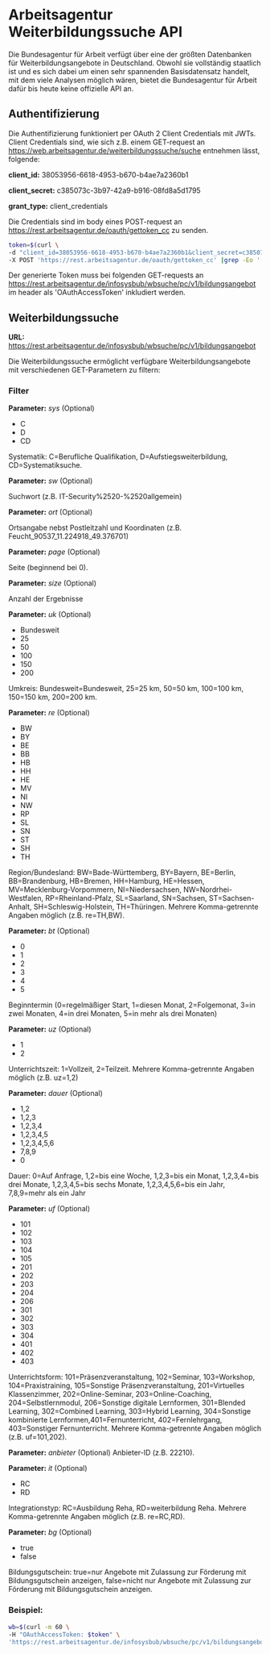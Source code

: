 # Arbeitsagentur Weiterbildungssuche API 
Die Bundesagentur für Arbeit verfügt über eine der größten Datenbanken für Weiterbildungsangebote in Deutschland. Obwohl sie vollständig staatlich ist und es sich dabei um einen sehr spannenden Basisdatensatz handelt, mit dem viele Analysen möglich wären, bietet die Bundesagentur für Arbeit dafür bis heute keine offizielle API an.


## Authentifizierung
Die Authentifizierung funktioniert per OAuth 2 Client Credentials mit JWTs.
Client Credentials sind, wie sich z.B. einem GET-request an https://web.arbeitsagentur.de/weiterbildungssuche/suche entnehmen lässt, folgende:

**client_id:** 38053956-6618-4953-b670-b4ae7a2360b1

**client_secret:** c385073c-3b97-42a9-b916-08fd8a5d1795

**grant_type:** client_credentials

Die Credentials sind im body eines POST-request an https://rest.arbeitsagentur.de/oauth/gettoken_cc zu senden.

```bash
token=$(curl \
-d "client_id=38053956-6618-4953-b670-b4ae7a2360b1&client_secret=c385073c-3b97-42a9-b916-08fd8a5d1795&grant_type=client_credentials" \
-X POST 'https://rest.arbeitsagentur.de/oauth/gettoken_cc' |grep -Eo '[^"]{500,}'|head -n 1)
```

Der generierte Token muss bei folgenden GET-requests an https://rest.arbeitsagentur.de/infosysbub/wbsuche/pc/v1/bildungsangebot im header als 'OAuthAccessToken' inkludiert werden.


## Weiterbildungssuche

**URL:** https://rest.arbeitsagentur.de/infosysbub/wbsuche/pc/v1/bildungsangebot


Die Weiterbildungssuche ermöglicht verfügbare Weiterbildungsangebote mit verschiedenen GET-Parametern zu filtern:


### Filter


**Parameter:** *sys*  (Optional)
- C
- D
- CD

Systematik: C=Berufliche Qualifikation, D=Aufstiegsweiterbildung, CD=Systematiksuche.


**Parameter:** *sw*  (Optional)

Suchwort (z.B. IT-Security%2520-%2520allgemein)


**Parameter:** *ort*  (Optional)

Ortsangabe nebst Postleitzahl und Koordinaten (z.B. Feucht_90537_11.224918_49.376701)


**Parameter:** *page* (Optional)

Seite (beginnend bei 0).


**Parameter:** *size* (Optional)

Anzahl der Ergebnisse


**Parameter:** *uk* (Optional)
- Bundesweit
- 25
- 50
- 100
- 150
- 200

Umkreis:  Bundesweit=Bundesweit, 25=25 km, 50=50 km, 100=100 km, 150=150 km, 200=200 km.

**Parameter:** *re*  (Optional)
- BW
- BY
- BE
- BB
- HB
- HH
- HE
- MV
- NI
- NW
- RP
- SL
- SN
- ST
- SH
- TH

Region/Bundesland: BW=Bade-Württemberg, BY=Bayern, BE=Berlin, BB=Brandenburg, HB=Bremen, HH=Hamburg, HE=Hessen, MV=Mecklenburg-Vorpommern, NI=Niedersachsen, NW=Nordrhei-Westfalen, RP=Rheinland-Pfalz, SL=Saarland, SN=Sachsen, ST=Sachsen-Anhalt, SH=Schleswig-Holstein, TH=Thüringen. Mehrere Komma-getrennte Angaben möglich (z.B. re=TH,BW).

**Parameter:** *bt* (Optional)
- 0
- 1
- 2
- 3
- 4
- 5

Beginntermin (0=regelmäßiger Start, 1=diesen Monat, 2=Folgemonat, 3=in zwei Monaten, 4=in drei Monaten, 5=in mehr als drei Monaten)

**Parameter:** *uz* (Optional)
- 1
- 2

Unterrichtszeit: 1=Vollzeit, 2=Teilzeit. Mehrere Komma-getrennte Angaben möglich (z.B. uz=1,2)


**Parameter:** *dauer* (Optional)
- 1,2
- 1,2,3
- 1,2,3,4
- 1,2,3,4,5
- 1,2,3,4,5,6
- 7,8,9
- 0

Dauer: 0=Auf Anfrage, 1,2=bis eine Woche, 1,2,3=bis ein Monat, 1,2,3,4=bis drei Monate, 1,2,3,4,5=bis sechs Monate, 1,2,3,4,5,6=bis ein Jahr, 7,8,9=mehr als ein Jahr


**Parameter:** *uf* (Optional)
- 101
- 102
- 103
- 104
- 105
- 201
- 202
- 203
- 204
- 206
- 301
- 302
- 303
- 304
- 401
- 402
- 403

Unterrichtsform: 101=Präsenzveranstaltung, 102=Seminar, 103=Workshop, 104=Praxistraining, 105=Sonstige Präsenzveranstaltung, 201=Virtuelles Klassenzimmer, 202=Online-Seminar, 203=Online-Coaching, 204=Selbstlernmodul, 206=Sonstige digitale Lernformen, 301=Blended Learning, 302=Combined Learning, 303=Hybrid Learning, 304=Sonstige kombinierte Lernformen,401=Fernunterricht, 402=Fernlehrgang, 403=Sonstiger Fernunterricht. Mehrere Komma-getrennte Angaben möglich (z.B. uf=101,202).


**Parameter:** *anbieter* (Optional)
Anbieter-ID (z.B. 22210). 


**Parameter:** *it* (Optional)
- RC
- RD

Integrationstyp: RC=Ausbildung Reha, RD=weiterbildung Reha. Mehrere Komma-getrennte Angaben möglich (z.B. re=RC,RD).


**Parameter:** *bg* (Optional)
- true
- false

Bildungsgutschein: true=nur Angebote mit Zulassung zur Förderung mit Bildungsgutschein anzeigen, false=nicht nur Angebote mit Zulassung zur Förderung mit Bildungsgutschein anzeigen.


### Beispiel:

```bash
wb=$(curl -m 60 \
-H "OAuthAccessToken: $token" \
'https://rest.arbeitsagentur.de/infosysbub/wbsuche/pc/v1/bildungsangebot?orte=Feucht_90537_11.224918_49.376701&uk=Bundesweit&bg=false&page=0')
```
